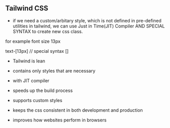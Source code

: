 ## Tailwind CSS

- if we need a custom/arbitary style, which is not defined in pre-defined utilities in tailwind, we can use Just in Time(JIT) Compiler AND SPECIAL SYNTAX to create new css class.

for example
 font size 13px

 text-[13px] // special syntax []

 - Tailwind is lean
 - contains only styles that are necessary

 - with JIT compiler
 - speeds up the build process
 - supports custom styles
 - keeps the css consistent in both development and production
 - improves how websites perform in browsers
 